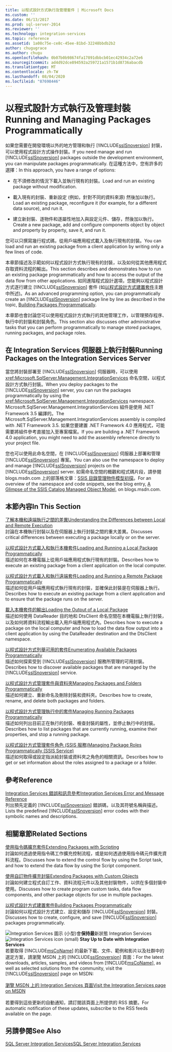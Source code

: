 ```yaml
---
title: 以程式設計方式執行及管理套件 | Microsoft Docs
ms.custom: ''
ms.date: 06/13/2017
ms.prod: sql-server-2014
ms.reviewer: ''
ms.technology: integration-services
ms.topic: reference
ms.assetid: 1a08c75e-ce8c-45ee-81bd-32248bbdb2b2
author: chugugrace
ms.author: chugu
ms.openlocfilehash: 0b07b0b98674fa17891dbbcb01ec42934c2a72e6
ms.sourcegitcommit: ad4d92dce894592a259721a1571b1d8736abacdb
ms.translationtype: MT
ms.contentlocale: zh-TW
ms.lasthandoff: 08/04/2020
ms.locfileid: "87698446"
---
```

# <a name="running-and-managing-packages-programmatically"></a><span data-ttu-id="de6f9-102">以程式設計方式執行及管理封裝</span><span class="sxs-lookup"><span data-stu-id="de6f9-102">Running and Managing Packages Programmatically</span></span>
  <span data-ttu-id="de6f9-103">如果您需要在開發環境以外的地方管理和執行 [!INCLUDE[ssISnoversion](../../includes/ssisnoversion-md.md)] 封裝，可以使用程式設計方式操作封裝。</span><span class="sxs-lookup"><span data-stu-id="de6f9-103">If you need manage and run [!INCLUDE[ssISnoversion](../../includes/ssisnoversion-md.md)] packages outside the development environment, you can manipulate packages programmatically.</span></span> <span data-ttu-id="de6f9-104">在這種方法中，您有許多的選擇：</span><span class="sxs-lookup"><span data-stu-id="de6f9-104">In this approach, you have a range of options:</span></span>  
  
-   <span data-ttu-id="de6f9-105">在不須修改的情況下載入並執行現有的封裝。</span><span class="sxs-lookup"><span data-stu-id="de6f9-105">Load and run an existing package without modification.</span></span>  
  
-   <span data-ttu-id="de6f9-106">載入現有的封裝、重新設定 (例如，針對不同的資料來源) 然後加以執行。</span><span class="sxs-lookup"><span data-stu-id="de6f9-106">Load an existing package, reconfigure it (for example, for a different data source), and run it.</span></span>  
  
-   <span data-ttu-id="de6f9-107">建立新封裝、逐物件和逐屬性地加入與設定元件、儲存，然後加以執行。</span><span class="sxs-lookup"><span data-stu-id="de6f9-107">Create a new package, add and configure components object by object and property by property, save it, and run it.</span></span>  
  
 <span data-ttu-id="de6f9-108">您可以只撰寫幾行程式碼，從用戶端應用程式載入及執行現有的封裝。</span><span class="sxs-lookup"><span data-stu-id="de6f9-108">You can load and run an existing package from a client application by writing only a few lines of code.</span></span>  
  
 <span data-ttu-id="de6f9-109">本章節描述及示範如何以程式設計方式執行現有的封裝，以及如何從其他應用程式存取資料流程的輸出。</span><span class="sxs-lookup"><span data-stu-id="de6f9-109">This section describes and demonstrates how to run an existing package programmatically and how to access the output of the data flow from other applications.</span></span> <span data-ttu-id="de6f9-110">如同進階程式設計選項，您能夠以程式設計方式逐行建立 [!INCLUDE[ssISnoversion](../../includes/ssisnoversion-md.md)] 套件 (如[以程式設計方式建置套件](../building-packages-programmatically/building-packages-programmatically.md)主題中所述)。</span><span class="sxs-lookup"><span data-stu-id="de6f9-110">As an advanced programming option, you can programmatically create an [!INCLUDE[ssISnoversion](../../includes/ssisnoversion-md.md)] package line by line as described in the topic, [Building Packages Programmatically](../building-packages-programmatically/building-packages-programmatically.md).</span></span>  
  
 <span data-ttu-id="de6f9-111">本章節也會討論您可以使用程式設計方式執行的其他管理工作，以管理預存程序、執行中的封裝和封裝角色。</span><span class="sxs-lookup"><span data-stu-id="de6f9-111">This section also discusses other administrative tasks that you can perform programmatically to manage stored packages, running packages, and package roles.</span></span>  
  
## <a name="running-packages-on-the-integration-services-server"></a><span data-ttu-id="de6f9-112">在 Integration Services 伺服器上執行封裝</span><span class="sxs-lookup"><span data-stu-id="de6f9-112">Running Packages on the Integration Services Server</span></span>  
 <span data-ttu-id="de6f9-113">當您將封裝部署至 [!INCLUDE[ssISnoversion](../../includes/ssisnoversion-md.md)] 伺服器時，可以使用 <xref:Microsoft.SqlServer.Management.IntegrationServices> 命名空間，以程式設計方式執行封裝。</span><span class="sxs-lookup"><span data-stu-id="de6f9-113">When you deploy packages to the [!INCLUDE[ssISnoversion](../../includes/ssisnoversion-md.md)] server, you can run the packages programmatically by using the <xref:Microsoft.SqlServer.Management.IntegrationServices> namespace.</span></span> <span data-ttu-id="de6f9-114">Microsoft.SqlServer.Management.IntegrationServices 組件是使用 .NET Framework 3.5 編譯的。</span><span class="sxs-lookup"><span data-stu-id="de6f9-114">The Microsoft.SqlServer.Management.IntegrationServices assembly is compiled with .NET Framework 3.5.</span></span> <span data-ttu-id="de6f9-115">如果您要建置 .NET Framework 4.0 應用程式，可能需要將組件參考直接加入至專案檔案。</span><span class="sxs-lookup"><span data-stu-id="de6f9-115">If you are building a .NET Framework 4.0 application, you might need to add the assembly reference directly to your project file.</span></span>  
  
 <span data-ttu-id="de6f9-116">您也可以使用此命名空間，在 [!INCLUDE[ssISnoversion](../../includes/ssisnoversion-md.md)] 伺服器上部署和管理 [!INCLUDE[ssISnoversion](../../includes/ssisnoversion-md.md)] 專案。</span><span class="sxs-lookup"><span data-stu-id="de6f9-116">You can also use the namespace to deploy and manage [!INCLUDE[ssISnoversion](../../includes/ssisnoversion-md.md)] projects on the [!INCLUDE[ssISnoversion](../../includes/ssisnoversion-md.md)] server.</span></span> <span data-ttu-id="de6f9-117">如需命名空間的概觀和程式碼片段，請參閱 blogs.msdn.com 上的部落格文章：[SSIS 目錄管理物件模型初探](https://techcommunity.microsoft.com/t5/sql-server-integration-services/a-glimpse-of-the-ssis-catalog-managed-object-model/ba-p/387892)。</span><span class="sxs-lookup"><span data-stu-id="de6f9-117">For an overview of the namespace and code snippets, see the blog entry, [A Glimpse of the SSIS Catalog Managed Object Model](https://techcommunity.microsoft.com/t5/sql-server-integration-services/a-glimpse-of-the-ssis-catalog-managed-object-model/ba-p/387892), on blogs.msdn.com.</span></span>  
  
## <a name="in-this-section"></a><span data-ttu-id="de6f9-118">本節內容</span><span class="sxs-lookup"><span data-stu-id="de6f9-118">In This Section</span></span>  
 [<span data-ttu-id="de6f9-119">了解本機和遠端執行之間的差異</span><span class="sxs-lookup"><span data-stu-id="de6f9-119">Understanding the Differences between Local and Remote Execution</span></span>](../run-manage-packages-programmatically/understanding-the-differences-between-local-and-remote-execution.md)  
 <span data-ttu-id="de6f9-120">討論在本機執行封裝以及在伺服器上執行封裝之間的重大差異。</span><span class="sxs-lookup"><span data-stu-id="de6f9-120">Discusses critical differences between executing a package locally or on the server.</span></span>  
  
 [<span data-ttu-id="de6f9-121">以程式設計方式載入和執行本機套件</span><span class="sxs-lookup"><span data-stu-id="de6f9-121">Loading and Running a Local Package Programmatically</span></span>](../run-manage-packages-programmatically/loading-and-running-a-local-package-programmatically.md)  
 <span data-ttu-id="de6f9-122">描述如何在本機電腦上從用戶端應用程式執行現有的封裝。</span><span class="sxs-lookup"><span data-stu-id="de6f9-122">Describes how to execute an existing package from a client application on the local computer.</span></span>  
  
 [<span data-ttu-id="de6f9-123">以程式設計方式載入和執行遠端套件</span><span class="sxs-lookup"><span data-stu-id="de6f9-123">Loading and Running a Remote Package Programmatically</span></span>](../run-manage-packages-programmatically/loading-and-running-a-remote-package-programmatically.md)  
 <span data-ttu-id="de6f9-124">描述如何從用戶端應用程式執行現有的封裝，並確保此封裝是在伺服器上執行。</span><span class="sxs-lookup"><span data-stu-id="de6f9-124">Describes how to execute an existing package from a client application and to ensure that the package runs on the server.</span></span>  
  
 [<span data-ttu-id="de6f9-125">載入本機套件的輸出</span><span class="sxs-lookup"><span data-stu-id="de6f9-125">Loading the Output of a Local Package</span></span>](../run-manage-packages-programmatically/loading-the-output-of-a-local-package.md)  
 <span data-ttu-id="de6f9-126">描述如何使用 DataReader 目的地和 DtsClient 命名空間在本機電腦上執行封裝，以及如何將資料流程輸出載入用戶端應用程式內。</span><span class="sxs-lookup"><span data-stu-id="de6f9-126">Describes how to execute a package on the local computer and how to load the data flow output into a client application by using the DataReader destination and the DtsClient namespace.</span></span>  
  
 [<span data-ttu-id="de6f9-127">以程式設計方式列舉可用的套件</span><span class="sxs-lookup"><span data-stu-id="de6f9-127">Enumerating Available Packages Programmatically</span></span>](../run-manage-packages-programmatically/enumerating-available-packages-programmatically.md)  
 <span data-ttu-id="de6f9-128">描述如何探索受到 [!INCLUDE[ssISnoversion](../../includes/ssisnoversion-md.md)] 服務所管理的可用封裝。</span><span class="sxs-lookup"><span data-stu-id="de6f9-128">Describes how to discover available packages that are managed by the [!INCLUDE[ssISnoversion](../../includes/ssisnoversion-md.md)] service.</span></span>  
  
 [<span data-ttu-id="de6f9-129">以程式設計方式管理套件與資料夾</span><span class="sxs-lookup"><span data-stu-id="de6f9-129">Managing Packages and Folders Programmatically</span></span>](../run-manage-packages-programmatically/managing-packages-and-folders-programmatically.md)  
 <span data-ttu-id="de6f9-130">描述如何建立、重新命名及刪除封裝和資料夾。</span><span class="sxs-lookup"><span data-stu-id="de6f9-130">Describes how to create, rename, and delete both packages and folders.</span></span>  
  
 [<span data-ttu-id="de6f9-131">以程式設計方式管理執行中的套件</span><span class="sxs-lookup"><span data-stu-id="de6f9-131">Managing Running Packages Programmatically</span></span>](../run-manage-packages-programmatically/managing-running-packages-programmatically.md)  
 <span data-ttu-id="de6f9-132">描述如何列出目前正在執行的封裝、檢查封裝的屬性，並停止執行中的封裝。</span><span class="sxs-lookup"><span data-stu-id="de6f9-132">Describes how to list packages that are currently running, examine their properties, and stop a running package.</span></span>  
  
 [<span data-ttu-id="de6f9-133">以程式設計方式管理套件角色 &#40;SSIS 服務&#41;</span><span class="sxs-lookup"><span data-stu-id="de6f9-133">Managing Package Roles Programmatically &#40;SSIS Service&#41;</span></span>](../run-manage-packages-programmatically/managing-package-roles-programmatically-ssis-service.md)  
 <span data-ttu-id="de6f9-134">描述如何取得或設定指派給封裝或資料夾之角色的相關資訊。</span><span class="sxs-lookup"><span data-stu-id="de6f9-134">Describes how to get or set information about the roles assigned to a package or a folder.</span></span>  
  
## <a name="reference"></a><span data-ttu-id="de6f9-135">參考</span><span class="sxs-lookup"><span data-stu-id="de6f9-135">Reference</span></span>  
 [<span data-ttu-id="de6f9-136">Integration Services 錯誤和訊息參考</span><span class="sxs-lookup"><span data-stu-id="de6f9-136">Integration Services Error and Message Reference</span></span>](../integration-services-error-and-message-reference.md)  
 <span data-ttu-id="de6f9-137">列出預先定義的 [!INCLUDE[ssISnoversion](../../includes/ssisnoversion-md.md)] 錯誤碼，以及其符號名稱與描述。</span><span class="sxs-lookup"><span data-stu-id="de6f9-137">Lists the predefined [!INCLUDE[ssISnoversion](../../includes/ssisnoversion-md.md)] error codes with their symbolic names and descriptions.</span></span>  
  
## <a name="related-sections"></a><span data-ttu-id="de6f9-138">相關章節</span><span class="sxs-lookup"><span data-stu-id="de6f9-138">Related Sections</span></span>  
 [<span data-ttu-id="de6f9-139">使用指令碼擴充套件</span><span class="sxs-lookup"><span data-stu-id="de6f9-139">Extending Packages with Scripting</span></span>](../extending-packages-scripting/extending-packages-with-scripting.md)  
 <span data-ttu-id="de6f9-140">討論如何透過使用指令碼工作擴充控制流程，或是如何透過使用指令碼元件擴充資料流程。</span><span class="sxs-lookup"><span data-stu-id="de6f9-140">Discusses how to extend the control flow by using the Script task, and how to extend the data flow by using the Script component.</span></span>  
  
 [<span data-ttu-id="de6f9-141">使用自訂物件擴充封裝</span><span class="sxs-lookup"><span data-stu-id="de6f9-141">Extending Packages with Custom Objects</span></span>](../extending-packages-custom-objects/extending-packages-with-custom-objects.md)  
 <span data-ttu-id="de6f9-142">討論如何建立程式自訂工作、資料流程元件以及其他封裝物件，以供在多個封裝中使用。</span><span class="sxs-lookup"><span data-stu-id="de6f9-142">Discusses how to create program custom tasks, data flow components, and other package objects for use in multiple packages.</span></span>  
  
 [<span data-ttu-id="de6f9-143">以程式設計方式建置套件</span><span class="sxs-lookup"><span data-stu-id="de6f9-143">Building Packages Programmatically</span></span>](../building-packages-programmatically/building-packages-programmatically.md)  
 <span data-ttu-id="de6f9-144">討論如何以程式設計方式建立、設定和儲存 [!INCLUDE[ssISnoversion](../../includes/ssisnoversion-md.md)] 封裝。</span><span class="sxs-lookup"><span data-stu-id="de6f9-144">Discusses how to create, configure, and save [!INCLUDE[ssISnoversion](../../includes/ssisnoversion-md.md)] packages programmatically.</span></span>  
  
<span data-ttu-id="de6f9-145">![Integration Services 圖示 (小型) ](../media/dts-16.gif "Integration Services 圖示 (小)")會**保持最**新狀態 Integration Services  </span><span class="sxs-lookup"><span data-stu-id="de6f9-145">![Integration Services icon (small)](../media/dts-16.gif "Integration Services icon (small)")  **Stay Up to Date with Integration Services**</span></span><br /> <span data-ttu-id="de6f9-146">若要取得 [!INCLUDE[msCoName](../../includes/msconame-md.md)] 的最新下載、文件、範例和影片以及社群中的選定方案，請瀏覽 MSDN 上的 [!INCLUDE[ssISnoversion](../../includes/ssisnoversion-md.md)] 頁面：</span><span class="sxs-lookup"><span data-stu-id="de6f9-146">For the latest downloads, articles, samples, and videos from [!INCLUDE[msCoName](../../includes/msconame-md.md)], as well as selected solutions from the community, visit the [!INCLUDE[ssISnoversion](../../includes/ssisnoversion-md.md)] page on MSDN:</span></span><br /><br /> [<span data-ttu-id="de6f9-147">瀏覽 MSDN 上的 Integration Services 頁面</span><span class="sxs-lookup"><span data-stu-id="de6f9-147">Visit the Integration Services page on MSDN</span></span>](https://go.microsoft.com/fwlink/?LinkId=136655)<br /><br /> <span data-ttu-id="de6f9-148">若要得到這些更新的自動通知，請訂閱該頁面上所提供的 RSS 摘要。</span><span class="sxs-lookup"><span data-stu-id="de6f9-148">For automatic notification of these updates, subscribe to the RSS feeds available on the page.</span></span>  
  
## <a name="see-also"></a><span data-ttu-id="de6f9-149">另請參閱</span><span class="sxs-lookup"><span data-stu-id="de6f9-149">See Also</span></span>  
 [<span data-ttu-id="de6f9-150">SQL Server Integration Services</span><span class="sxs-lookup"><span data-stu-id="de6f9-150">SQL Server Integration Services</span></span>](../sql-server-integration-services.md)  
  
  
